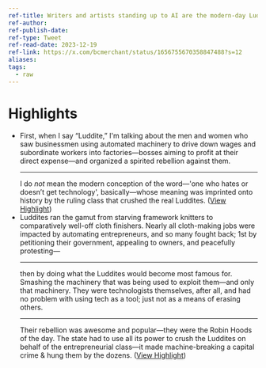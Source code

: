 ```yaml
---
ref-title: Writers and artists standing up to AI are the modern-day Luddites
ref-author: 
ref-publish-date: 
ref-type: Tweet
ref-read-date: 2023-12-19
ref-link: https://x.com/bcmerchant/status/1656755670358847488?s=12
aliases: 
tags:
  - raw
---
```


# Highlights
- First, when I say “Luddite,” I'm talking about the men and women who saw businessmen using automated machinery to drive down wages and subordinate workers into factories—bosses aiming to profit at their direct expense—and organized a spirited rebellion against them.
  * * *
  I do *not* mean the modern conception of the word—'one who hates or doesn’t get technology', basically—whose meaning was imprinted onto history by the ruling class that crushed the real Luddites. ([View Highlight](https://read.readwise.io/read/01h94tfeszxfa32zx4mb4c40wt))
- Luddites ran the gamut from starving framework knitters to comparatively well-off cloth finishers. Nearly all cloth-making jobs were impacted by automating entrepreneurs, and so many fought back; 1st by petitioning their government, appealing to owners, and peacefully protesting—
  * * *
  then by doing what the Luddites would become most famous for. Smashing the machinery that was being used to exploit them—and only that machinery. They were technologists themselves, after all, and had no problem with using tech as a tool; just not as a means of erasing others.
  * * *
  Their rebellion was awesome and popular—they were the Robin Hoods of the day. The state had to use all its power to crush the Luddites on behalf of the entrepreneurial class—it made machine-breaking a capital crime & hung them by the dozens. ([View Highlight](https://read.readwise.io/read/01h94tcpmpe1bdnywd930jc43z))
